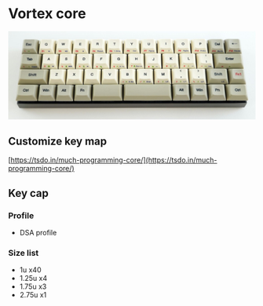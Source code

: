 # Vortex core

![image](./img.jpg)


## Customize key map
[https://tsdo.in/much-programming-core/](https://tsdo.in/much-programming-core/)

## Key cap

### Profile
- DSA profile

### Size list
- 1u x40
- 1.25u x4
- 1.75u x3
- 2.75u x1
